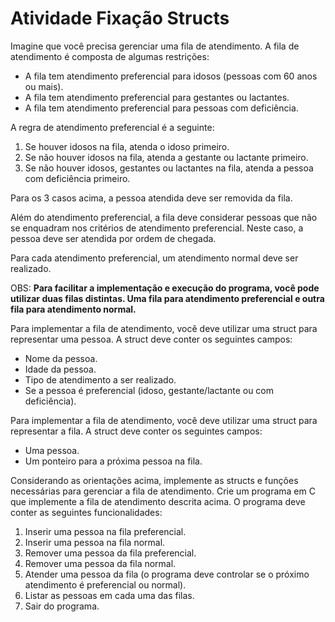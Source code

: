 # Atividade Fixação Structs


Imagine que você precisa gerenciar uma fila de atendimento. A fila de atendimento é composta de algumas restrições:

- A fila tem atendimento preferencial para idosos (pessoas com 60 anos ou mais).
- A fila tem atendimento preferencial para gestantes ou lactantes.
- A fila tem atendimento preferencial para pessoas com deficiência.

A regra de atendimento preferencial é a seguinte:

1. Se houver idosos na fila, atenda o idoso primeiro.
2. Se não houver idosos na fila, atenda a gestante ou lactante primeiro.
3. Se não houver idosos, gestantes ou lactantes na fila, atenda a pessoa com deficiência primeiro.

Para os 3 casos acima, a pessoa atendida deve ser removida da fila.

Além do atendimento preferencial, a fila deve considerar pessoas que não se enquadram nos critérios de atendimento preferencial. Neste caso, a pessoa deve ser atendida por ordem de chegada.

Para cada atendimento preferencial, um atendimento normal deve ser realizado.

OBS: **Para facilitar a implementação e execução do programa, você pode utilizar duas filas distintas. Uma fila para atendimento preferencial e outra fila para atendimento normal.**

Para implementar a fila de atendimento, você deve utilizar uma struct para representar uma pessoa. A struct deve conter os seguintes campos:

- Nome da pessoa.
- Idade da pessoa.
- Tipo de atendimento a ser realizado.
- Se a pessoa é preferencial (idoso, gestante/lactante ou com deficiência).

Para implementar a fila de atendimento, você deve utilizar uma struct para representar a fila. A struct deve conter os seguintes campos:

- Uma pessoa.
- Um ponteiro para a próxima pessoa na fila.

Considerando as orientações acima, implemente as structs e funções necessárias para gerenciar a fila de atendimento.
Crie um programa em C que implemente a fila de atendimento descrita acima. O programa deve conter as seguintes funcionalidades:

1. Inserir uma pessoa na fila preferencial.
2. Inserir uma pessoa na fila normal.
3. Remover uma pessoa da fila preferencial.
4. Remover uma pessoa da fila normal.
5. Atender uma pessoa da fila (o programa deve controlar se o próximo atendimento é preferencial ou normal).
6. Listar as pessoas em cada uma das filas.
7. Sair do programa.

